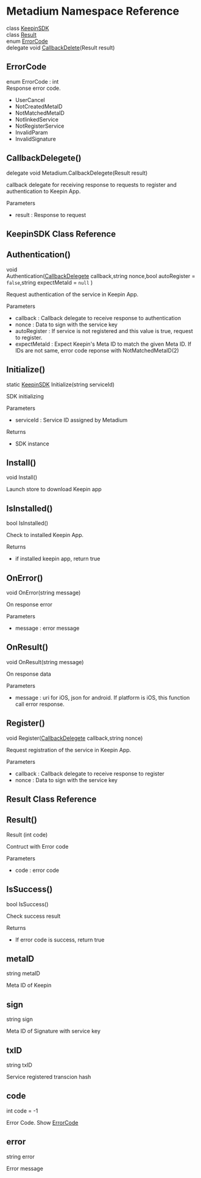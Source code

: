 # Metadium Namespace Reference
class [KeepinSDK](class_metadium_KeepinSDK.md#KeepinSDK-Class-Reference)  
class [Result](class_metadium_KeepinSD.mdK#Result)  
enum [ErrorCode](class_metadium_KeepinSDK.md#ErrorCode)  
delegate void [CallbackDelete](class_metadium_KeepinSDK.md#CallbackDelegete())(Result result)  


ErrorCode
-------------
enum ErrorCode : int  
Response error code.
  * UserCancel
  * NotCreatedMetaID
  * NotMatchedMetaID
  * NotlinkedService
  * NotRegisterService
  * InvalidParam
  * InvalidSignature 
  
  
CallbackDelegete()
----------------------
delegate void Metadium.CallbackDelegete(Result result)  
  
callback delegate for receiving response to requests to register and authentication to Keepin App.  
  
Parameters  
  * result : Response to request  
  
  
  

## KeepinSDK Class Reference

Authentication()
--------------------------------------------------------
void Authentication([CallbackDelegete](class_metadium_KeepinSDK.md#CallbackDelegete()) callback,string nonce,bool autoRegister = `false`,string expectMetaId = `null` )  
  
Request authentication of the service in Keepin App.  

Parameters  
  * callback : Callback delegate to receive response to authentication  
  * nonce : Data to sign with the service key  
  * autoRegister : If service is not registered and this value is true, request to register.  
  * expectMetaId : Expect Keepin's Meta ID to match the given Meta ID. If IDs are not same, error code reponse with NotMatchedMetaID(2)  

Initialize()
----------------------------------------------------
static [KeepinSDK](class_metadium_KeepinSDK.md#KeepinSDK-Class-Reference) Initialize(string serviceId)

SDK initializing

Parameters
  * serviceId : Service ID assigned by Metadium

Returns
  * SDK instance
  
  
  
  
Install()
-------------------------------------------------
void Install()  

Launch store to download Keepin app

IsInstalled()
-----------------------------------------------------
bool IsInstalled()  

Check to installed Keepin App.

Returns
  * if installed keepin app, return true


OnError()
-------------------------------------------------
void OnError(string message)  
  
On response error  
  
Parameters  
  * message : error message

OnResult()
--------------------------------------------------
void OnResult(string message)  
  
On response data  
  
Parameters  
  * message : uri for iOS, json for android. If platform is iOS, this function call error response.  

Register()
--------------------------------------------------
void Register([CallbackDelegete](class_metadium_KeepinSDK.md#CallbackDelegete()) callback,string nonce)  
  
Request registration of the service in Keepin App.  
  
Parameters  
  * callback : Callback delegate to receive response to register  
  * nonce : Data to sign with the service key



## Result Class Reference

Result()
--------------------------
Result (int 	code)  
  
Contruct with Error code  
  
Parameters
  * code : error code
  
  
  
IsSuccess()
---------------
bool IsSuccess()  
  
Check success result  
  
Returns  
  * If error code is success, return true  
  
  
metaID
----------------
string metaID  
  
Meta ID of Keepin  
  
  
  
sign
----------------
string sign  
  
Meta ID of Signature with service key  
  
  
  
txID
----------------
string txID  
  
Service registered transcion hash  
  
  
  
code
----------------
int code = -1  
  
Error Code. Show [ErrorCode](class_metadium_KeepinSDK.md#ErrorCode)  
  
  
  
error
----------------
string error  
  
Error message  
  
  
  
